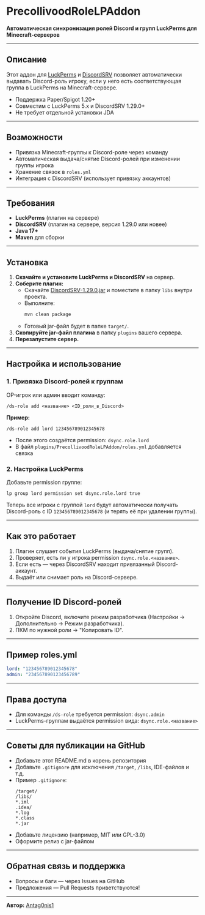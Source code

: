 # PrecollivoodRoleLPAddon

**Автоматическая синхронизация ролей Discord и групп LuckPerms для Minecraft-серверов**

---

## Описание

Этот аддон для [LuckPerms](https://luckperms.net/) и [DiscordSRV](https://www.spigotmc.org/resources/discordsrv.18494/) позволяет автоматически выдавать Discord-роль игроку, если у него есть соответствующая группа в LuckPerms на Minecraft-сервере.

- Поддержка Paper/Spigot 1.20+
- Совместим с LuckPerms 5.x и DiscordSRV 1.29.0+
- Не требует отдельной установки JDA

---

## Возможности

- Привязка Minecraft-группы к Discord-роле через команду
- Автоматическая выдача/снятие Discord-ролей при изменении группы игрока
- Хранение связок в `roles.yml`
- Интеграция с DiscordSRV (использует привязку аккаунтов)

---

## Требования

- **LuckPerms** (плагин на сервере)
- **DiscordSRV** (плагин на сервере, версия 1.29.0 или новее)
- **Java 17+**
- **Maven** для сборки

---

## Установка

1. **Скачайте и установите LuckPerms и DiscordSRV** на сервер.
2. **Соберите плагин:**
   - Скачайте [DiscordSRV-1.29.0.jar](https://modrinth.com/plugin/discordsrv/versions) и поместите в папку `libs` внутри проекта.
   - Выполните:
     ```sh
     mvn clean package
     ```
   - Готовый jar-файл будет в папке `target/`.
3. **Скопируйте jar-файл плагина** в папку `plugins` вашего сервера.
4. **Перезапустите сервер.**

---

## Настройка и использование

### 1. Привязка Discord-ролей к группам

OP-игрок или админ вводит команду:

```
/ds-role add <название> <ID_роли_в_Discord>
```

**Пример:**
```
/ds-role add lord 123456789012345678
```

- После этого создаётся permission: `dsync.role.lord`
- В файл `plugins/PrecollivoodRoleLPAddon/roles.yml` добавляется связка

### 2. Настройка LuckPerms

Добавьте permission группе:
```
lp group lord permission set dsync.role.lord true
```

Теперь все игроки с группой `lord` будут автоматически получать Discord-роль с ID `123456789012345678` (и терять её при удалении группы).

---

## Как это работает

1. Плагин слушает события LuckPerms (выдача/снятие групп).
2. Проверяет, есть ли у игрока permission `dsync.role.<название>`.
3. Если есть — через DiscordSRV находит привязанный Discord-аккаунт.
4. Выдаёт или снимает роль на Discord-сервере.

---

## Получение ID Discord-ролей

1. Откройте Discord, включите режим разработчика (Настройки → Дополнительно → Режим разработчика).
2. ПКМ по нужной роли → "Копировать ID".

---

## Пример roles.yml

```yaml
lord: "123456789012345678"
admin: "234567890123456789"
```

---

## Права доступа

- Для команды `/ds-role` требуется permission: `dsync.admin`
- LuckPerms-группам выдаётся permission вида: `dsync.role.<название>`

---

## Советы для публикации на GitHub

- Добавьте этот README.md в корень репозитория
- Добавьте `.gitignore` для исключения `/target`, `/libs`, IDE-файлов и т.д.
- Пример `.gitignore`:
  ```gitignore
  /target/
  /libs/
  *.iml
  .idea/
  *.log
  *.class
  *.jar
  ```
- Добавьте лицензию (например, MIT или GPL-3.0)
- Оформите релиз с jar-файлом

---

## Обратная связь и поддержка

- Вопросы и баги — через Issues на GitHub
- Предложения — Pull Requests приветствуются!

---

**Автор:** [Antag0nis1](https://github.com/TheGektor) 